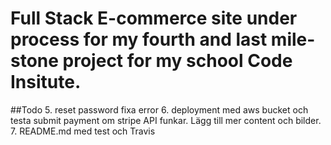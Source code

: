 # Full Stack E-commerce site under process for my fourth and last mile-stone project for my school Code Insitute.

##Todo
5. reset password fixa error
6. deployment med aws bucket och testa submit payment om stripe API funkar. Lägg till mer content och bilder.
7. README.md med test och Travis

